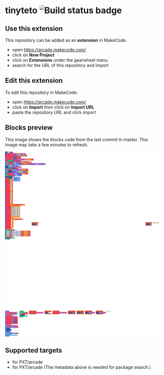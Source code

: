 # tinyteto ![Build status badge](https://github.com/hadoumune/tinyteto/workflows/MakeCode/badge.svg)



## Use this extension

This repository can be added as an **extension** in MakeCode.

* open https://arcade.makecode.com/
* click on **New Project**
* click on **Extensions** under the gearwheel menu
* search for the URL of this repository and import

## Edit this extension

To edit this repository in MakeCode.

* open https://arcade.makecode.com/
* click on **Import** then click on **Import URL**
* paste the repository URL and click import

## Blocks preview

This image shows the blocks code from the last commit in master.
This image may take a few minutes to refresh.

![A rendered view of the blocks](https://github.com/hadoumune/tinyteto/raw/master/.makecode/blocks.png)

## Supported targets

* for PXT/arcade
* for PXT/arcade
(The metadata above is needed for package search.)

